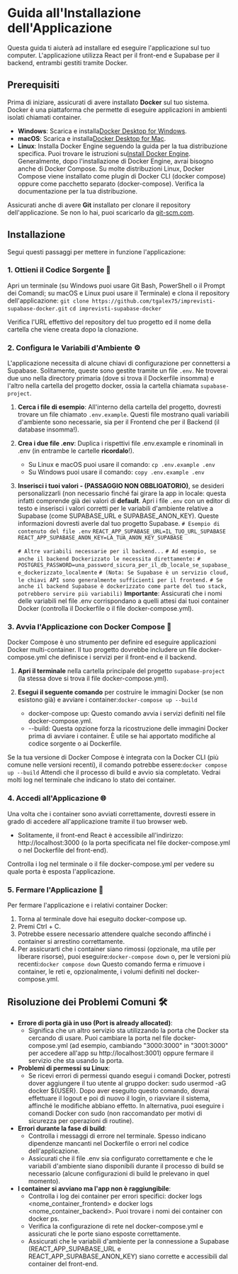 # **Guida all'Installazione dell'Applicazione**

Questa guida ti aiuterà ad installare ed eseguire l'applicazione sul tuo computer. L'applicazione utilizza React per il front-end e Supabase per il backend, entrambi gestiti tramite Docker.

## **Prerequisiti**

Prima di iniziare, assicurati di avere installato **Docker** sul tuo sistema. Docker è una piattaforma che permette di eseguire applicazioni in ambienti isolati chiamati container.

* **Windows**: Scarica e installa[Docker Desktop for Windows](https://docs.docker.com/desktop/install/windows-install/).
* **macOS**: Scarica e installa[Docker Desktop for Mac](https://docs.docker.com/desktop/install/mac-install/).
* **Linux**: Installa Docker Engine seguendo la guida per la tua distribuzione specifica. Puoi trovare le istruzioni su[Install Docker Engine](https://docs.docker.com/engine/install/). Generalmente, dopo l'installazione di Docker Engine, avrai bisogno anche di Docker Compose. Su molte distribuzioni Linux, Docker Compose viene installato come plugin di Docker CLI (docker compose) oppure come pacchetto separato (docker-compose). Verifica la documentazione per la tua distribuzione.

Assicurati anche di avere **Git** installato per clonare il repository dell'applicazione. Se non lo hai, puoi scaricarlo da [git-scm.com](https://git-scm.com/downloads).

## **Installazione**

Segui questi passaggi per mettere in funzione l'applicazione:

### **1\. Ottieni il Codice Sorgente 📂**

Apri un terminale (su Windows puoi usare Git Bash, PowerShell o il Prompt dei Comandi; su macOS e Linux puoi usare il Terminale) e clona il repository dell'applicazione:
`git clone https://github.com/tgalex75/imprevisti-supabase-docker.git`
`cd imprevisti-supabase-docker`

Verifica l'URL effettivo del repository del tuo progetto ed il nome della cartella che viene creata dopo la clonazione.

### **2\. Configura le Variabili d'Ambiente ⚙️**

L'applicazione necessita di alcune chiavi di configurazione per connettersi a Supabase. Solitamente, queste sono gestite tramite un file `.env`. Ne troverai due uno nella directory primaria (dove si trova il Dockerfile insomma) e l'altro nella cartella del progetto docker, ossia la cartella chiamata `supabase-project`.

1. **Cerca i file di esempio**: All'interno della cartella del progetto, dovresti trovare un file chiamato `.env.example`. Questi file mostrano quali variabili d'ambiente sono necessarie, sia per il Frontend che per il Backend (il database insomma!).
2. **Crea i due file .env**: Duplica i rispettivi file .env.example e rinominali in .env (in entrambe le cartelle **ricordalo**!).
   
   * Su Linux e macOS puoi usare il comando: `cp .env.example .env`
   * Su Windows puoi usare il comando: `copy .env.example .env`
3. **Inserisci i tuoi valori - (PASSAGGIO NON OBBLIGATORIO)**, se desideri personalizzarli (non necessario finché fai girare la app in locale: questa infatti comprende già dei valori di **default**. Apri i file `.env` con un editor di testo e inserisci i valori corretti per le variabili d'ambiente relative a Supabase (come SUPABASE\_URL e SUPABASE\_ANON\_KEY). Queste informazioni dovresti averle dal tuo progetto Supabase. `# Esempio di contenuto del file .env` `REACT_APP_SUPABASE_URL=IL_TUO_URL_SUPABASE` `REACT_APP_SUPABASE_ANON_KEY=LA_TUA_ANON_KEY_SUPABASE`
   
   `# Altre variabili necessarie per il backend...`
   `# Ad esempio, se anche il backend Dockerizzato le necessita direttamente:`
   `# POSTGRES_PASSWORD=una_password_sicura_per_il_db_locale_se_supabase_e_dockerizzato_localmente`
   `# (Nota: Se Supabase è un servizio cloud, le chiavi API sono generalmente sufficienti per il frontend.`
   `# Se anche il backend Supabase è dockerizzato come parte del tuo stack, potrebbero servire più variabili)`
   **Importante**: Assicurati che i nomi delle variabili nel file .env corrispondano a quelli attesi dai tuoi container Docker (controlla il Dockerfile o il file docker-compose.yml).

### **3\. Avvia l'Applicazione con Docker Compose 🚀**

Docker Compose è uno strumento per definire ed eseguire applicazioni Docker multi-container. Il tuo progetto dovrebbe includere un file docker-compose.yml che definisce i servizi per il front-end e il backend.

1. **Apri il terminale** nella cartella principale del progetto `supabase-project`   (la stessa dove si trova il file docker-compose.yml).
2. **Esegui il seguente comando** per costruire le immagini Docker (se non esistono già) e avviare i container:`docker-compose up --build`
   
   * docker-compose up: Questo comando avvia i servizi definiti nel file docker-compose.yml.
   * \--build: Questa opzione forza la ricostruzione delle immagini Docker prima di avviare i container. È utile se hai apportato modifiche al codice sorgente o ai Dockerfile.

Se la tua versione di Docker Compose è integrata con la Docker CLI (più comune nelle versioni recenti), il comando potrebbe essere:`docker compose up --build`
Attendi che il processo di build e avvio sia completato. Vedrai molti log nel terminale che indicano lo stato dei container.

### **4\. Accedi all'Applicazione 🌐**

Una volta che i container sono avviati correttamente, dovresti essere in grado di accedere all'applicazione tramite il tuo browser web.

* Solitamente, il front-end React è accessibile all'indirizzo: http://localhost:3000 (o la porta specificata nel file docker-compose.yml o nel Dockerfile del front-end).

Controlla i log nel terminale o il file docker-compose.yml per vedere su quale porta è esposta l'applicazione.

### **5\. Fermare l'Applicazione 🛑**

Per fermare l'applicazione e i relativi container Docker:

1. Torna al terminale dove hai eseguito docker-compose up.
2. Premi Ctrl \+ C.
3. Potrebbe essere necessario attendere qualche secondo affinché i container si arrestino correttamente.
4. Per assicurarti che i container siano rimossi (opzionale, ma utile per liberare risorse), puoi eseguire:`docker-compose down`
   o, per le versioni più recenti:`docker compose down`
   Questo comando ferma e rimuove i container, le reti e, opzionalmente, i volumi definiti nel docker-compose.yml.

## **Risoluzione dei Problemi Comuni 🛠️**

* **Errore di porta già in uso (Port is already allocated)**:
  * Significa che un altro servizio sta utilizzando la porta che Docker sta cercando di usare. Puoi cambiare la porta nel file docker-compose.yml (ad esempio, cambiando "3000:3000" in "3001:3000" per accedere all'app su http://localhost:3001) oppure fermare il servizio che sta usando la porta.
* **Problemi di permessi su Linux**:
  * Se ricevi errori di permessi quando esegui i comandi Docker, potresti dover aggiungere il tuo utente al gruppo docker: sudo usermod \-aG docker ${USER}. Dopo aver eseguito questo comando, dovrai effettuare il logout e poi di nuovo il login, o riavviare il sistema, affinché le modifiche abbiano effetto. In alternativa, puoi eseguire i comandi Docker con sudo (non raccomandato per motivi di sicurezza per operazioni di routine).
* **Errori durante la fase di build**:
  * Controlla i messaggi di errore nel terminale. Spesso indicano dipendenze mancanti nel Dockerfile o errori nel codice dell'applicazione.
  * Assicurati che il file .env sia configurato correttamente e che le variabili d'ambiente siano disponibili durante il processo di build se necessario (alcune configurazioni di build le prelevano in quel momento).
* **I container si avviano ma l'app non è raggiungibile**:
  * Controlla i log dei container per errori specifici: docker logs \<nome\_container\_frontend\> e docker logs \<nome\_container\_backend\>. Puoi trovare i nomi dei container con docker ps.
  * Verifica la configurazione di rete nel docker-compose.yml e assicurati che le porte siano esposte correttamente.
  * Assicurati che le variabili d'ambiente per la connessione a Supabase (REACT\_APP\_SUPABASE\_URL e REACT\_APP\_SUPABASE\_ANON\_KEY) siano corrette e accessibili dal container del front-end.

